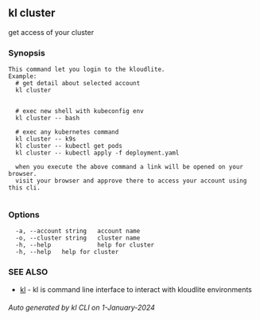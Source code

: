 ## kl cluster

get access of your cluster

### Synopsis

```
This command let you login to the kloudlite.
Example:
  # get detail about selected account
  kl cluster


  # exec new shell with kubeconfig env
  kl cluster -- bash

  # exec any kubernetes command
  kl cluster -- k9s
  kl cluster -- kubectl get pods
  kl cluster -- kubectl apply -f deployment.yaml

  when you execute the above command a link will be opened on your browser. 
  visit your browser and approve there to access your account using this cli.
	
```

### Options

```
  -a, --account string   account name
  -o, --cluster string   cluster name
  -h, --help             help for cluster
  -h, --help   help for cluster
```

### SEE ALSO

* [kl](kl.md)  - kl is command line interface to interact with kloudlite environments

###### Auto generated by kl CLI on 1-January-2024
